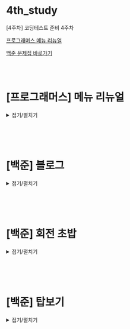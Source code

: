 # 4th_study

[4주차] 코딩테스트 준비 4주차
<br/>

[프로그래머스 메뉴 리뉴얼](https://school.programmers.co.kr/learn/courses/30/lessons/72411)

[백준 문제집 바로가기](https://www.acmicpc.net/workbook/view/16614)

<br/><br/>

# [프로그래머스] 메뉴 리뉴얼

<details>
<summary>접기/펼치기</summary>
<div markdown="1">

## [성구](./메뉴%20리뉴얼/성구.py)

```py
from itertools import combinations
from collections import defaultdict


def solution(orders, course):
    answer = []
    # default 타입을 지정가능한 dictionary(int => 0)
    dic_menus = defaultdict(int)
    # 코스 요리 메뉴 개수
    for length in course:
        # 새로운 메뉴 개수 마다 dictionary 비우기
        dic_menus.clear()
        # 주문한 메뉴들 체크
        for menu in orders:
            # 메뉴 개수만큼 경우의 수 모두 체크(중복 X, 순서는 바뀔 수 있으니 정렬해서 dictionary에 추가)
            for item in combinations(sorted(menu), length):
                # default가 0이기 때문에 선언 없이 바로 증감 가능
                dic_menus[item] += 1
        # 메뉴를 주문된 수만큼 내림차순 정렬
        arr = sorted(dic_menus.keys(), key=lambda x: -dic_menus[x])
        # 비어있거나 1번 주문된 주문들은 제외
        if not arr or dic_menus[arr[0]] == 1:
            continue
        # 튜플을 Sring 으로 변환
        s = ""
        for i in range(len(arr[0])):
            s += arr[0][i]
        # 처음은 그냥 넣기
        answer.append(s)
        # 혹시 공동 1등있나 확인
        for i in range(1, len(arr)):
            if dic_menus[arr[i]] != dic_menus[arr[i - 1]]:
                break
            else:
                # 있으면 추가
                s = ""
                for j in range(len(arr[i])):
                    s += arr[i][j]
                answer.append(s)
    # 마지막 정렬
    answer.sort()
    return answer

```

## [민웅](./메뉴%20리뉴얼/민웅.py)

```py

```

## [병국](./메뉴%20리뉴얼/병국.py)

```py

```

## [상미](./메뉴%20리뉴얼/상미.py)

```py

```

</div>
</details>

<br/><br/><br/>

# [백준] 블로그

<details>
<summary>접기/펼치기</summary>
<div markdown="1">

## [성구](./블로그/성구.py)

```py
# 21921 블로그
import sys
input = sys.stdin.readline

N, X = map(int, input().split())
visited = list(map(int, input().split()))

if max(visited):
    cnt = 1
    maxV = accum = sum(visited[0:X])
    for i in range(X, N):
        accum -= visited[i-X]
        accum += visited[i]
        if maxV < accum:
            maxV = accum
            cnt = 1
        elif maxV == accum:
            cnt += 1
    print(maxV)
    print(cnt)

else:
    print('SAD')
```

## [민웅](./블로그/민웅.py)

```py
# 21921_블로그_blog
import sys
input = sys.stdin.readline

N, X = map(int, input().split())
visitors = list(map(int, input().split()))

now_sum = sum(visitors[0:X])
max_visitor = now_sum
duration = 1
for i in range(X, N):
    temp = now_sum+visitors[i]-visitors[i-X]
    now_sum = temp
    if temp > max_visitor:
        max_visitor = temp
        duration = 1
    elif temp == max_visitor:
        duration += 1
    else:
        continue

if max_visitor == 0:
    print('SAD')
else:
    print(max_visitor)
    print(duration)
```

## [병국](./블로그/병국.py)

```py

```

## [상미](./블로그/상미.py)

```py

```

</div>
</details>

<br/><br/><br/>

# [백준] 회전 초밥

<details>
<summary>접기/펼치기</summary>
<div markdown="1">

## [성구](./회전%20초밥/성구.py)

```py

```

## [민웅](./회전%20초밥/민웅.py)

```py
# 2531_회전초밥_conveyor-belt sushi
import sys
from collections import deque
input = sys.stdin.readline

N, d, k, c = map(int, input().split())

sushi = deque()
sushi_dict = {}
ans = deque()

cnt = 0
max_cnt = 0
length = 0

sushi_dict[c] = 0
for _ in range(N):
    s = int(input())
    sushi.append(s)
    if s in sushi_dict.keys():
        continue
    else:
        sushi_dict[s] = 0

for i in range(N+k):
    if sushi_dict[sushi[i % N]] == 0:
        cnt += 1
    sushi_dict[sushi[i % N]] += 1
    ans.append(sushi[i % N])
    length += 1
    if length < k:
        continue
    else:
        temp = cnt
        if sushi_dict[c] == 0:
            temp += 1
        if temp > max_cnt:
            max_cnt = temp
        now = ans.popleft()
        sushi_dict[now] -= 1
        if sushi_dict[now] == 0:
            cnt -= 1
        length -= 1

print(max_cnt)

```

## [병국](./회전%20초밥/병국.py)

```py

```

## [상미](./회전%20초밥/상미.py)

```py

```

</div>
</details>

<br/><br/><br/>

# [백준] 탑보기

<details>
<summary>접기/펼치기</summary>
<div markdown="1">

## [성구](./탑보기/성구.py)

```py

```

## [민웅](./탑보기/민웅.py)

```py
# 22866_탑보기_View the Tower
import sys
input = sys.stdin.readline

N = int(input())
towers = list(map(int, input().split()))

stack = []
# [탑개수, 가까운탑위치, 가까운탑거리]
ans = [[0, 0, float('inf')] for _ in range(N)]
length_of_stack = 0
for i in range(N):
    while length_of_stack > 0 and stack[-1][1] <= towers[i]:
        stack.pop()
        length_of_stack -= 1
    ans[i][0] += length_of_stack

    if stack:
        dis = abs(i - stack[-1][0])
        if dis < ans[i][2]:
            ans[i][1] = (stack[-1][0]+1)
            ans[i][2] = dis
        elif dis == ans[i][2]:
            ans[i][1] = min((stack[-1][0]+1),ans[i][1])
    stack.append([i, towers[i]])
    length_of_stack += 1

stack.clear()
length_of_stack = 0

for i in range(N-1, -1, -1):
    while length_of_stack > 0 and stack[-1][1] <= towers[i]:
        stack.pop()
        length_of_stack -= 1
    ans[i][0] += length_of_stack

    if stack:
        dis = abs(i - stack[-1][0])
        if dis < ans[i][2]:
            ans[i][1] = (stack[-1][0]+1)
            ans[i][2] = dis
        elif dis == ans[i][2]:
            ans[i][1] = min((stack[-1][0]+1),ans[i][1])
    stack.append([i, towers[i]])
    length_of_stack += 1


for v in ans:
    if v[0] == 0:
        print(0)
    else:
        print(v[0],v[1])
```

## [병국](./탑보기/병국.py)

```py

```

## [상미](./탑보기/상미.py)

```py

```

</div>
</details>

<br/><br/><br/>
